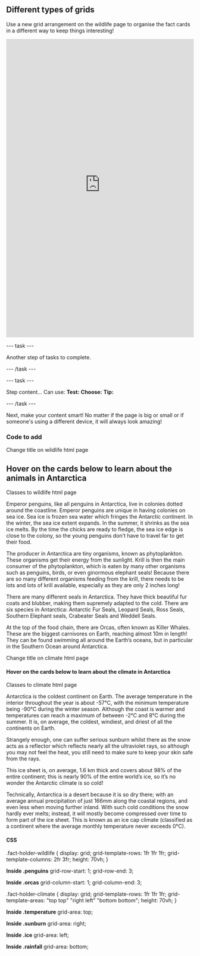## Different types of grids

Use a new grid arrangement on the wildlife page to organise the fact cards in a different way to keep things interesting!

<iframe src="https://staging-editor.raspberrypi.org/en/embed/viewer/welcome-to-Antarctica-step6" width="100%" height="800" frameborder="0" marginwidth="0" marginheight="0" allowfullscreen> </iframe>

--- task ---

Another step of tasks to complete.

--- /task ---

--- task ---

Step content... 
Can use:
**Test:**
**Choose:**
**Tip:**

--- /task ---

Next, make your content smart! No matter if the page is big or small or if someone's using a different device, it will always look amazing!

### Code to add
Change title on wildlife html page
<section>
    <h1>Hover on the cards below to learn about the animals in Antarctica</h1>

Classes to wildlife html page
<section class="fact-holder-wildlife">
    <span class="fact-card penguins">
        <p class="fact">
            Emperor penguins, like all penguins in Antarctica, live in colonies dotted around the coastline.
            Emperor penguins are unique in having colonies on sea ice. Sea ice is frozen sea water which
            fringes the Antarctic continent. In the winter, the sea ice extent expands. In the summer, it
            shrinks as the sea ice melts. By the time the chicks are ready to fledge, the sea ice edge is
            close to the colony, so the young penguins don’t have to travel far to get their food.
        </p>
    </span>
    <span class="fact-card krill">
        <p class="fact">
            The producer in Antarctica are tiny organisms, known as phytoplankton. These organisms get their
            energy from the sunlight. Krill is then the main consumer of the phytoplankton, which is eaten
            by many other organisms such as penguins, birds, or even ginormous elephant seals! Because there
            are so many different organisms feeding from the krill, there needs to be lots and lots of krill
            available, especially as they are only 2 inches long!
        </p>
    </span>
    <span class="fact-card seals">
        <p class="fact">
            There are many different seals in Antarctica. They have thick beautiful fur coats and blubber,
            making them supremely adapted to the cold. There are six species in Antarctica: Antarctic Fur
            Seals, Leopard Seals, Ross Seals, Southern Elephant seals, Crabeater Seals and Weddell Seals.
        </p>
    </span>
    <div class="fact-card orcas">
        <p class="fact">
            At the top of the food chain, there are Orcas, often known as Killer Whales. These are the
            biggest carnivores on Earth, reaching almost 10m in length! They can be found swimming all
            around the Earth’s oceans, but in particular in the Southern Ocean around Antarctica.
        </p>
        </span>
    </div>

Change title on climate html page

<section>
    <h1>Hover on the cards below to learn about the climate in Antarctica</h1>
            

Classes to climate html page

<section class="fact-holder-climate">
    <span class="fact-card temperature">
        <p class="fact">
            Antarctica is the coldest continent on Earth. The average temperature in the interior throughout the year is about -57°C, with the minimum temperature being -90°C during the winter season. Although the coast is warmer and temperatures can reach a maximum of between -2°C and 8°C during the summer. It is, on average, the coldest, windiest, and driest of all the continents on Earth.
        </p>
    </span>
    <span class="fact-card sunburn">
        <p class="fact">
            Strangely enough, one can suffer serious sunburn whilst there as the snow acts as a reflector which reflects nearly all the ultraviolet rays, so although you may not feel the heat, you still need to make sure to keep your skin safe from the rays.
        </p>
    </span>
    <span class="fact-card ice">
        <p class="fact">
            This ice sheet is, on average, 1.6 km thick and covers about 98% of the entire continent; this is nearly 90% of the entire world’s ice, so it’s no wonder the Antarctic climate is so cold!
        </p>
    </span>
    <div class="fact-card rainfall">
        <p class="fact">
            Technically, Antarctica is a desert because it is so dry there; with an average annual precipitation of just 166mm along the coastal regions, and even less when moving further inland. With such cold conditions the snow hardly ever melts; instead, it will mostly become compressed over time to form part of the ice sheet. This is known as an ice cap climate (classified as a continent where the average monthly temperature never exceeds 0°C).
        </p>
    </span>
</div>


#### CSS

.fact-holder-wildlife {
    display: grid;
    grid-template-rows: 1fr 1fr 1fr;
    grid-template-columns: 2fr 3fr;
    height: 70vh;
}

**Inside .penguins**
grid-row-start: 1;
grid-row-end: 3;

**Inside .orcas**
grid-column-start: 1;
grid-column-end: 3;

.fact-holder-climate {
    display: grid;
    grid-template-rows: 1fr 1fr 1fr;
    grid-template-areas: 
        "top top"
        "right left"
        "bottom bottom";
    height: 70vh;
}

**Inside .temperature**
grid-area: top;

**Inside .sunburn**
grid-area: right;

**Inside .ice**
grid-area: left;

**Inside .rainfall**
grid-area: bottom;